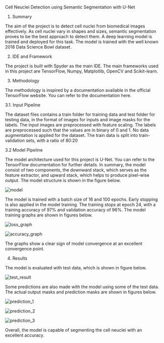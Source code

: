 Cell Neuclei Detection using Semantic Segmentation with U-Net

1. Summary

The aim of the project is to detect cell nuclei from biomedical images effectively. As cell nuclei vary in shapes and sizes, semantic segmentation proves to be the best approach to detect them. A deep learning model is trained and deployed for this task. The model is trained with the well known 2018 Data Science Bowl dataset.

2. IDE and Framework

The project is built with Spyder as the main IDE. The main frameworks used in this project are TensorFlow, Numpy, Matplotlib, OpenCV and Scikit-learn.

3. Methodology

The methodology is inspired by a documentation available in the official TensorFlow website. You can refer to the documentation here.

3.1. Input Pipeline

The dataset files contains a train folder for training data and test folder for testing data, in the format of images for inputs and image masks for the labels. The input images are preprocessed with feature scaling. The labels are preprocessed such that the values are in binary of 0 and 1. No data augmentation is applied for the dataset. The train data is split into train-validation sets, with a ratio of 80:20

3.2 Model Pipeline

The model architecture used for this project is U-Net. You can refer to the TensorFlow documentation for further details. In summary, the model consist of two components, the downward stack, which serves as the feature extractor, and upward stack, which helps to produce pixel-wise output. The model structure is shown in the figure below.

![model](https://user-images.githubusercontent.com/95268200/176823624-66f144ed-47cb-444c-82f4-e52a2164babc.png)

The model is trained with a batch size of 16 and 100 epochs. Early stopping is also applied in the model training. The training stops at epoch 24, with a training accuracy of 97% and validation accuracy of 96%. The model training graphs are shown in figures below.

![loss_graph](https://user-images.githubusercontent.com/95268200/176823640-a7f1e539-18b4-4556-995e-31cbc906937b.PNG)

![accuracy_graph](https://user-images.githubusercontent.com/95268200/176823653-4b091311-0828-4f70-9b84-03a5240c7c26.PNG)

The graphs show a clear sign of model convergence at an excellent convergence point.

4. Results

The model is evaluated with test data, which is shown in figure below.

![test_result](https://user-images.githubusercontent.com/95268200/176823713-6a28a157-ae61-4ce0-9c53-d06a3ee612c6.PNG)

Some predictions are also made with the model using some of the test data. The actual output masks and prediction masks are shown in figures below.

![prediction_1](https://user-images.githubusercontent.com/95268200/176823790-0082842c-aed5-44bf-bcf4-b19181e305be.PNG)

![prediction_2](https://user-images.githubusercontent.com/95268200/176823802-0c606a06-ecbe-4c2f-9208-1ec04c12615c.PNG)

![prediction_3](https://user-images.githubusercontent.com/95268200/176823820-b98b9469-b25b-41c3-a87d-25af92729c9c.PNG)

Overall, the model is capable of segmenting the cell neuclei with an excellent accuracy.
